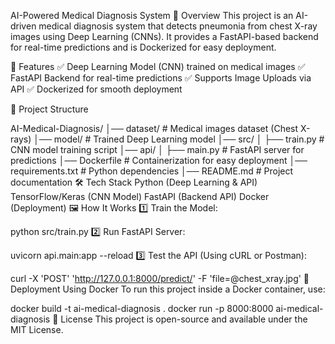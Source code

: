 AI-Powered Medical Diagnosis System
📌 Overview
This project is an AI-driven medical diagnosis system that detects pneumonia from chest X-ray images using Deep Learning (CNNs). It provides a FastAPI-based backend for real-time predictions and is Dockerized for easy deployment.

🚀 Features
✅ Deep Learning Model (CNN) trained on medical images
✅ FastAPI Backend for real-time predictions
✅ Supports Image Uploads via API
✅ Dockerized for smooth deployment

📂 Project Structure

AI-Medical-Diagnosis/
│── dataset/                  # Medical images dataset (Chest X-rays)
│── model/                    # Trained Deep Learning model
│── src/
│   ├── train.py              # CNN model training script
│── api/
│   ├── main.py               # FastAPI server for predictions
│── Dockerfile                # Containerization for easy deployment
│── requirements.txt          # Python dependencies
│── README.md                 # Project documentation
🛠 Tech Stack
Python (Deep Learning & API)
TensorFlow/Keras (CNN Model)
FastAPI (Backend API)
Docker (Deployment)
🖼 How It Works
1️⃣ Train the Model:

python src/train.py
2️⃣ Run FastAPI Server:

uvicorn api.main:app --reload
3️⃣ Test the API (Using cURL or Postman):

curl -X 'POST' 'http://127.0.0.1:8000/predict/' -F 'file=@chest_xray.jpg'
🔗 Deployment Using Docker
To run this project inside a Docker container, use:

docker build -t ai-medical-diagnosis .
docker run -p 8000:8000 ai-medical-diagnosis
📜 License
This project is open-source and available under the MIT License.

